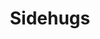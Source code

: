 ---
title: Sidehugs
crosslinks:
- Christianity
- christianity
- copypasta
- TrueChristian
- dontdeadopeninside
- Pyongyang
- exchristian
- christianityUnchained
---